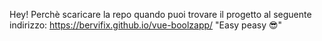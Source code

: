 Hey! Perchè scaricare la repo quando puoi trovare il progetto al seguente indirizzo: https://bervifix.github.io/vue-boolzapp/
"Easy peasy 😎"

